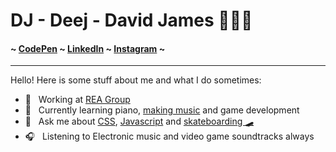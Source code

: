 # DJ - Deej - David James 👨🏻‍💻

#### ~ [CodePen](https://codepen.io/daviddeejjames) ~ [LinkedIn](https://www.linkedin.com/in/david-james-614521106) ~ [Instagram](https://instagram.com/dotdaddylonglegs) ~


----

Hello! Here is some stuff about me and what I do sometimes:

- 🏡 &nbsp; Working at [REA Group](https://www.rea-group.com/careers)
- 🌱 &nbsp; Currently learning piano, [making music](https://www.instagram.com/dotdaddylonglegs) and game development
- 💬 &nbsp; Ask me about [CSS](https://daviddeejjames.github.io/css-porygon/), [Javascript](https://dfjames.dev) and [skateboarding 🛹](https://vimeo.com/212436302)
- 🎧 &nbsp; Listening to Electronic music and video game soundtracks always

